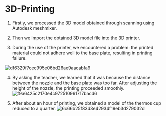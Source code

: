# 3D-Printing
1. Firstly, we processed the 3D model obtained through scanning using Autodesk meshmixer.

2. Then we import the obtained 3D model file into the 3D printer.

3. During the use of the printer, we encountered a problem: the printed material could not adhere well to the base plate, resulting in printing failure.

![df6329f7cec995e06bd26ae9aacabfa9](https://github.com/user-attachments/assets/94a9ccde-d326-4910-9d7a-d1b2cd10a0a1)

4. By asking the teacher, we learned that it was because the distance between the nozzle and the base plate was too far. After adjusting the height of the nozzle, the printing proceeded smoothly.
![f9a6425c2170e4c972510961717bacd6](https://github.com/user-attachments/assets/fd93864c-30e4-42dc-b240-bfee41577347)

5. After about an hour of printing, we obtained a model of the thermos cup reduced to a quarter.
![6c66b25f83d3e42934f19eb3d279032d](https://github.com/user-attachments/assets/ae68250e-7b10-46e9-b642-f3b300d78f66)
